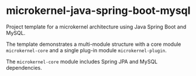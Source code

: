 #     microkernel-java-spring-boot-mysql

Project template for a microkernel architecture using Java Spring Boot and MySQL.

The template demonstrates a multi-module structure with a core module ```microkernel-core``` and a single plug-in module ```microkernel-plugin```.

The ```microkernel-core``` module includes Spring JPA and MySQL dependencies.
